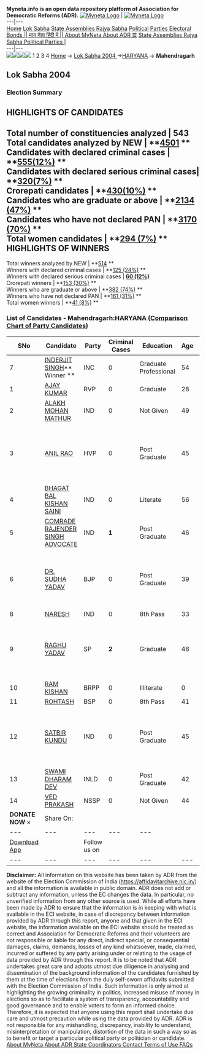 **Myneta.info is an open data repository platform of Association for Democratic Reforms (ADR).**
[![Myneta Logo](https://www.myneta.info/lib/img/myneta-logo.png)](https://www.myneta.info/) | [![Myneta Logo](https://www.myneta.info/lib/img/adr-logo.png)](https://adrindia.org)  
---|---  
[Home](https://www.myneta.info/) [Lok Sabha](https://www.myneta.info/#ls "Lok Sabha") [ State Assemblies ](https://www.myneta.info/#sa "State Assemblies") [Rajya Sabha](https://www.myneta.info/#rs "Rajya Sabha") [Political Parties ](https://www.myneta.info/party "Political Parties") [ Electoral Bonds ](https://www.myneta.info/electoral_bonds "Electoral Bonds") [ || माय नेता हिंदी में || ](https://translate.google.co.in/translate?prev=hp&hl=en&js=y&u=www.myneta.info&sl=en&tl=hi&history_state0=) [ About MyNeta ](https://adrindia.org/content/about-myneta) [ About ADR ](https://adrindia.org/about-adr/who-we-are) [☰](javascript:void\(0\))
[ State Assemblies ](https://www.myneta.info/#sa "State Assemblies") [ Rajya Sabha ](https://www.myneta.info/#rs "Rajya Sabha") [ Political Parties ](https://www.myneta.info/party "Political Parties")
|   
---|---  
![](https://www.myneta.info/lib/img/banner/banner-1.png)![](https://www.myneta.info/lib/img/banner/banner-2.png)![](https://www.myneta.info/lib/img/banner/banner-3.png)![](https://www.myneta.info/lib/img/banner/banner-4.png)
1  2  3  4 
[Home](https://www.myneta.info/) → [Lok Sabha 2004 ](https://www.myneta.info/loksabha2004/)→[HARYANA](https://www.myneta.info/loksabha2004/index.php?action=show_constituencies&state_id=7) → **Mahendragarh**
### 
## Lok Sabha 2004 
###  Election Summary 
HIGHLIGHTS OF CANDIDATES  
---  
Total number of constituencies analyzed |  543   
Total candidates analyzed by NEW | **[4501](https://www.myneta.info/loksabha2004/index.php?action=summary&subAction=candidates_analyzed&sort=candidate#summary) **  
Candidates with declared criminal cases | **[555(12%)](https://www.myneta.info/loksabha2004/index.php?action=summary&subAction=crime&sort=candidate#summary) **  
Candidates with declared serious criminal cases| **[320(7%)](https://www.myneta.info/loksabha2004/index.php?action=summary&subAction=serious_crime&sort=candidate#summary) **  
Crorepati candidates | **[430(10%)](https://www.myneta.info/loksabha2004/index.php?action=summary&subAction=crorepati&sort=candidate#summary) **  
Candidates who are graduate or above | **[2134 (47%)](https://www.myneta.info/loksabha2004/index.php?action=summary&subAction=education&sort=candidate#summary) **  
Candidates who have not declared PAN | **[3170 (70%)](https://www.myneta.info/loksabha2004/index.php?action=summary&subAction=without_pan&sort=candidate#summary) **  
Total women candidates | **[294 (7%)](https://www.myneta.info/loksabha2004/index.php?action=summary&subAction=women_candidate&sort=candidate#summary) **  
HIGHLIGHTS OF WINNERS  
---  
Total winners analyzed by NEW | **[514](https://www.myneta.info/loksabha2004/index.php?action=summary&subAction=winner_analyzed&sort=candidate#summary) **  
Winners with declared criminal cases | **[125 (24%)](https://www.myneta.info/loksabha2004/index.php?action=summary&subAction=winner_crime&sort=candidate#summary) **  
Winners with declared serious criminal cases | **[60 (12%)](https://www.myneta.info/loksabha2004/index.php?action=summary&subAction=winner_serious_crime&sort=candidate#summary)**  
Crorepati winners | **[153 (30%)](https://www.myneta.info/loksabha2004/index.php?action=summary&subAction=winner_crorepati&sort=candidate#summary) **  
Winners who are graduate or above | **[382 (74%)](https://www.myneta.info/loksabha2004/index.php?action=summary&subAction=winner_education&sort=candidate#summary) **  
Winners who have not declared PAN | **[161 (31%)](https://www.myneta.info/loksabha2004/index.php?action=summary&subAction=winner_without_pan&sort=candidate#summary) **  
Total women winners | **[41 (8%)](https://www.myneta.info/loksabha2004/index.php?action=summary&subAction=winner_women&sort=candidate#summary) **  
### List of Candidates - Mahendragarh:HARYANA ([Comparison Chart of Party Candidates](https://www.myneta.info/loksabha2004/comparisonchart.php?constituency_id=148))
SNo | Candidate| Party| Criminal Cases| Education| Age| Total Assets| Liabilities  
---|---|---|---|---|---|---|---  
7  | [INDERJIT SINGH](https://www.myneta.info/loksabha2004/candidate.php?candidate_id=1287)** Winner ** | INC | 0 | Graduate Professional| 54 | Rs 5,51,05,874 ~ 5 Crore+ | Rs 11,08,417 ~ 11 Lacs+  
1  | [AJAY KUMAR](https://www.myneta.info/loksabha2004/candidate.php?candidate_id=1295) | RVP | 0 | Graduate| 28 | Rs 25,50,678 ~ 25 Lacs+ | Rs 0 ~   
2  | [ALAKH MOHAN MATHUR](https://www.myneta.info/loksabha2004/candidate.php?candidate_id=1299) | IND | 0 | Not Given| 49 | Rs 82,91,471 ~ 82 Lacs+ | Rs 15,04,000 ~ 15 Lacs+  
3  | [ANIL RAO](https://www.myneta.info/loksabha2004/candidate.php?candidate_id=1292) | HVP | 0 | Post Graduate| 45 | ![](https://myneta.info/image_v2.php?myneta_folder=loksabha2004&candidate_id=1292&col=ta) | ![](https://myneta.info/image_v2.php?myneta_folder=loksabha2004&candidate_id=1292&col=lia)  
4  | [BHAGAT BAL KISHAN SAINI](https://www.myneta.info/loksabha2004/candidate.php?candidate_id=1298) | IND | 0 | Literate| 56 | Rs 3,53,305 ~ 3 Lacs+ | Rs 0 ~   
5  | [COMRADE RAJENDER SINGH ADVOCATE](https://www.myneta.info/loksabha2004/candidate.php?candidate_id=1294) | IND | **1** | Post Graduate| 46 | Rs 3,80,705 ~ 3 Lacs+ | Rs 65,000 ~ 65 Thou+  
6  | [DR. SUDHA YADAV](https://www.myneta.info/loksabha2004/candidate.php?candidate_id=1288) | BJP | 0 | Post Graduate| 39 | ![](https://myneta.info/image_v2.php?myneta_folder=loksabha2004&candidate_id=1288&col=ta) | ![](https://myneta.info/image_v2.php?myneta_folder=loksabha2004&candidate_id=1288&col=lia)  
8  | [NARESH](https://www.myneta.info/loksabha2004/candidate.php?candidate_id=1297) | IND | 0 | 8th Pass| 33 | Rs 20,86,000 ~ 20 Lacs+ | Rs 0 ~   
9  | [RAGHU YADAV](https://www.myneta.info/loksabha2004/candidate.php?candidate_id=1289) | SP | **2** | Graduate| 48 | ![](https://myneta.info/image_v2.php?myneta_folder=loksabha2004&candidate_id=1289&col=ta) | ![](https://myneta.info/image_v2.php?myneta_folder=loksabha2004&candidate_id=1289&col=lia)  
10  | [RAM KISHAN](https://www.myneta.info/loksabha2004/candidate.php?candidate_id=1296) | BRPP | 0 | Illiterate| 0 | Rs 5,200 ~ 5 Thou+ | Rs 0 ~   
11  | [ROHTASH](https://www.myneta.info/loksabha2004/candidate.php?candidate_id=1291) | BSP | 0 | 8th Pass| 41 | Rs 1,03,070 ~ 1 Lacs+ | Rs 6,97,000 ~ 6 Lacs+  
12  | [SATBIR KUNDU](https://www.myneta.info/loksabha2004/candidate.php?candidate_id=1293) | IND | 0 | Post Graduate| 45 | ![](https://myneta.info/image_v2.php?myneta_folder=loksabha2004&candidate_id=1293&col=ta) | ![](https://myneta.info/image_v2.php?myneta_folder=loksabha2004&candidate_id=1293&col=lia)  
13  | [SWAMI DHARAM DEV](https://www.myneta.info/loksabha2004/candidate.php?candidate_id=1290) | INLD | 0 | Post Graduate| 42 | Rs 45,25,491 ~ 45 Lacs+ | Rs 0 ~   
14  | [VED PRAKASH](https://www.myneta.info/loksabha2004/candidate.php?candidate_id=1300) | NSSP | 0 | Not Given| 44 | Rs 6,00,200 ~ 6 Lacs+ | Rs 0 ~   
|  **DONATE NOW** × |  Share On:  | [](https://api.whatsapp.com/send?text=https%3A%2F%2Fmyneta.info%2Fpunjab2022%2Findex.php%3Faction%3Dshow_constituencies%26state_id%3D19) | [](https://www.facebook.com/sharer/sharer.php?u=https%3A%2F%2Fmyneta.info%2Fpunjab2022%2Findex.php%3Faction%3Dshow_constituencies%26state_id%3D19) | [](https://twitter.com/share?url=https%3A%2F%2Fmyneta.info%2Fpunjab2022%2Findex.php%3Faction%3Dshow_constituencies%26state_id%3D19)  
---|---|---|---|---  
| [ Download App ](https://play.google.com/store/apps/details?id=com.webrosoft.myneta1&pcampaignid=pcampaignidMKT-Other-global-all-co-prtnr-py-PartBadge-Mar2515-1) | [](https://play.google.com/store/apps/details?id=com.webrosoft.myneta1&pcampaignid=pcampaignidMKT-Other-global-all-co-prtnr-py-PartBadge-Mar2515-1) |  Follow us on  | [](https://www.facebook.com/adrindia.org/) | [](https://twitter.com/adrspeaks) | [](https://groups.google.com/g/national-election-watch?hl=en&pli=1) | [](https://www.instagram.com/adrspeaks/) | [](https://www.youtube.com/user/adrspeaks) | [](https://sharechat.com/profile/adrspeaks)  
---|---|---|---|---|---|---|---|---  
**Disclaimer:** All information on this website has been taken by ADR from the website of the Election Commission of India (https://affidavitarchive.nic.in/) and all the information is available in public domain. ADR does not add or subtract any information, unless the EC changes the data. In particular, no unverified information from any other source is used. While all efforts have been made by ADR to ensure that the information is in keeping with what is available in the ECI website, in case of discrepancy between information provided by ADR through this report, anyone and that given in the ECI website, the information available on the ECI website should be treated as correct and Association for Democratic Reforms and their volunteers are not responsible or liable for any direct, indirect special, or consequential damages, claims, demands, losses of any kind whatsoever, made, claimed, incurred or suffered by any party arising under or relating to the usage of data provided by ADR through this report. It is to be noted that ADR undertakes great care and adopts utmost due diligence in analysing and dissemination of the background information of the candidates furnished by them at the time of elections from the duly self-sworn affidavits submitted with the Election Commission of India. Such information is only aimed at highlighting the growing criminality in politics, increased misuse of money in elections so as to facilitate a system of transparency, accountability and good governance and to enable voters to form an informed choice. Therefore, it is expected that anyone using this report shall undertake due care and utmost precaution while using the data provided by ADR. ADR is not responsible for any mishandling, discrepancy, inability to understand, misinterpretation or manipulation, distortion of the data in such a way so as to benefit or target a particular political party or politician or candidate. 
[ About MyNeta ](https://adrindia.org/content/about-myneta) [ About ADR ](https://adrindia.org/about-adr/who-we-are) [ State Coordinators ](https://adrindia.org/about-adr/state-coordinators) [ Contact ](https://adrindia.org/contact-us) [ Terms of Use ](https://adrindia.org/content/adr-terms-use) [ FAQs ](https://adrindia.org/content/faqs)
